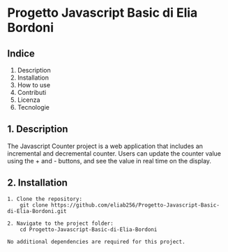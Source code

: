 # Progetto Javascript Basic di Elia Bordoni

## Indice

1. Description
2. Installation
3. How to use
4. Contributi
5. Licenza
6. Tecnologie

## 1. Description

The Javascript Counter project is a web application that includes an incremental and decremental counter. Users can update the counter value using the + and - buttons, and see the value in real time on the display.

## 2. Installation

    1. Clone the repository:
        git clone https://github.com/eliab256/Progetto-Javascript-Basic-di-Elia-Bordoni.git
    
    2. Navigate to the project folder:
        cd Progetto-Javascript-Basic-di-Elia-Bordoni

    No additional dependencies are required for this project.